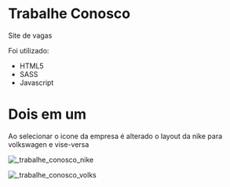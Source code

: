 # Trabalhe Conosco
Site de vagas
  
Foi utilizado: 
- HTML5
- SASS
- Javascript
 
 # Dois em um
 
Ao selecionar o icone da empresa é alterado o layout da nike para volkswagen e vise-versa

![_trabalhe_conosco_nike](https://user-images.githubusercontent.com/58479535/70163383-233c0000-169e-11ea-8d39-ed76016a7fa0.png)

![_trabalhe_conosco_volks](https://user-images.githubusercontent.com/58479535/70163401-2a630e00-169e-11ea-8b99-3b86d5fdac81.png)
